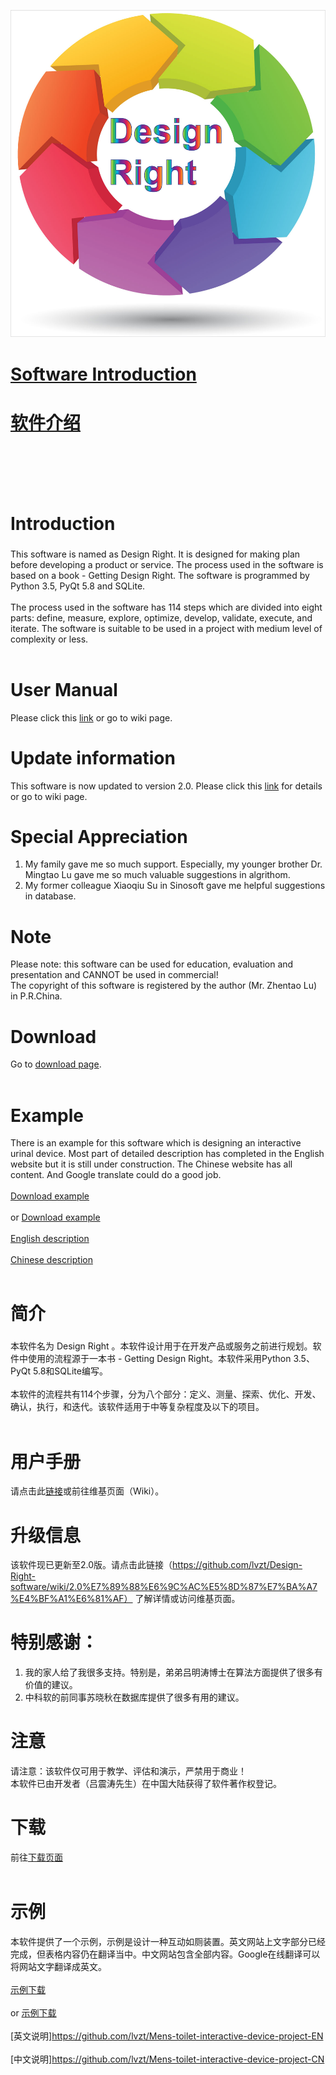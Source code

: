 ![](https://github.com/lvzt/Design-Right-software/blob/master/pic/Desigh%20Right%20Logo.jpg)<br/>
# [Software Introduction](https://github.com/lvzt/Design-Right-software/blob/master/README.md#introduction)<br/>
# [软件介绍](https://github.com/lvzt/Design-Right-software/blob/master/README.md#%E7%AE%80%E4%BB%8B)<br/>
<br/><br/>
<br/><br/>
# Introduction<br/>
###
This software is named as Design Right. It is designed for making plan before developing a product or service. The process used in the software is based on a book - Getting Design Right. The software is programmed by Python 3.5, PyQt 5.8 and SQLite.<br/>
<br/>
The process used in the software has 114 steps which are divided into eight parts: define, measure, explore, optimize, develop, validate, execute, and iterate. The software is suitable to be used in a project with medium level of complexity or less.<br/>
<br/>
# User Manual<br/>
Please click this [link](https://github.com/lvzt/Design-Right-software/wiki/User-Manual) or go to wiki page.<br/>
# Update information<br/>
This software is now updated to version 2.0. Please click this [link](https://github.com/lvzt/Design-Right-software/wiki/Update-information-of-version-2.0) for details or go to wiki page.<br/>
# Special Appreciation<br/>
1. My family gave me so much support. Especially, my younger brother Dr. Mingtao Lu gave me so much valuable suggestions in algrithom.
2. My former colleague Xiaoqiu Su in Sinosoft gave me helpful suggestions in database.
###
# Note<br/>
Please note: this software can be used for education, evaluation and presentation and CANNOT be used in commercial!<br/>
The copyright of this software is registered by the author (Mr. Zhentao Lu) in P.R.China.<br/>
# Download<br/>
Go to [download page](https://github.com/lvzt/Design-Right-software/wiki/Download-(%E4%B8%8B%E8%BD%BD)).<br/>
<br/>
# Example<br/>
There is an example for this software which is designing an interactive urinal device. Most part of detailed description has completed in the English website but it is still under construction. The Chinese website has all content. And Google translate could do a good job.<br/>
<br/>
[Download example](https://github.com/lvzt/Design-Right-software/blob/master/example/Interactive%20Urinal%20Device_CN.rar)<br/>
<br/>
or
[Download example](https://sourceforge.net/projects/design-right-software/files/Example/Interactive%20Urinal%20Device_CN.rar/download)<br/>
<br/>
[English description](https://github.com/lvzt/Mens-toilet-interactive-device-project-EN)<br/>
<br/>
[Chinese description](https://github.com/lvzt/Mens-toilet-interactive-device-project-CN)<br/>
<br/>
# 简介<br/>
###
本软件名为 Design Right 。本软件设计用于在开发产品或服务之前进行规划。软件中使用的流程源于一本书 - Getting Design Right。本软件采用Python 3.5、PyQt 5.8和SQLite编写。<br/>
<br/>
本软件的流程共有114个步骤，分为八个部分：定义、测量、探索、优化、开发、确认，执行，和迭代。该软件适用于中等复杂程度及以下的项目。<br/>
<br/>
# 用户手册<br/>
请点击此[链接](https://github.com/lvzt/Design-Right-software/wiki/%E7%94%A8%E6%88%B7%E6%89%8B%E5%86%8C)或前往维基页面（Wiki）。<br/>
# 升级信息<br/>
该软件现已更新至2.0版。请点击此链接（https://github.com/lvzt/Design-Right-software/wiki/2.0%E7%89%88%E6%9C%AC%E5%8D%87%E7%BA%A7%E4%BF%A1%E6%81%AF） 了解详情或访问维基页面。
# 特别感谢：<br/>
1. 我的家人给了我很多支持。特别是，弟弟吕明涛博士在算法方面提供了很多有价值的建议。
2. 中科软的前同事苏晓秋在数据库提供了很多有用的建议。
###
# 注意<br/>
请注意：该软件仅可用于教学、评估和演示，严禁用于商业！<br/>
本软件已由开发者（吕震涛先生）在中国大陆获得了软件著作权登记。<br/>
# 下载<br/>
前往[下载页面](https://github.com/lvzt/Design-Right-software/wiki/Download-(%E4%B8%8B%E8%BD%BD))<br/>
<br/>
# 示例<br/>
本软件提供了一个示例，示例是设计一种互动如厕装置。英文网站上文字部分已经完成，但表格内容仍在翻译当中。中文网站包含全部内容。Google在线翻译可以将网站文字翻译成英文。<br/>
<br/>
[示例下载](https://github.com/lvzt/Design-Right-software/blob/master/example/Interactive%20Urinal%20Device_CN.rar)<br/>
<br/>
or
[示例下载](https://sourceforge.net/projects/design-right-software/files/Example/Interactive%20Urinal%20Device_CN.rar/download)<br/>
<br/>
[英文说明]https://github.com/lvzt/Mens-toilet-interactive-device-project-EN<br/>
<br/>
[中文说明]https://github.com/lvzt/Mens-toilet-interactive-device-project-CN<br/>
<br/>
